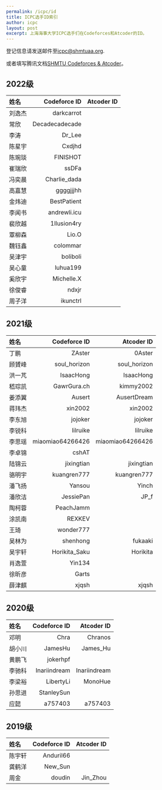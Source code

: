 ```yaml
---
permalink: /icpc/id
title: ICPC选手ID索引
author: icpc
layout: post
excerpt: 上海海事大学ICPC选手们在Codeforces和Atcoder的ID。
---
```


登记信息请发送邮件至[icpc@shmtuaa.org](mailto:icpc@shmtuaa.org).

或者填写腾讯文档[SHMTU Codeforces & Atcoder](https://docs.qq.com/sheet/DUlBLV295UHJ6Zkhq?tab=BB08J2)。

## 2022级

| 姓名  | Codeforce ID | Atcoder ID |
|:----|-------------:|-----------:|
| 刘逸杰 |   darkcarrot ||
|  常欣  |Decadecadecade||
|  李涛  |       Dr_Lee ||
| 陈星宇 |       Cxdjhd ||
| 陈琬琰 |     FINISHOT ||
| 崔瑞欣 |        ssDFa ||
| 冯奕晨 | Charlie_dada ||
| 高嘉慧 |    ggggjjjhh ||
| 金炜迪 |  BestPatient ||
| 李闻书 | andrewli.icu ||
| 裴欣越 |  1llusion4ry ||
| 覃柳森 |        Lio.O ||
| 魏钰鑫 |     colommar ||
| 吴津宇 |     boliboli ||
| 吴心童 |     luhua199 ||
| 奚欣宇 |   Michelle.X ||
| 徐俊睿 |        ndxjr ||
| 周子洋 |     ikunctrl ||

## 2021级

| 姓名  |     Codeforce ID |       Atcoder ID |
|:----|-----------------:|-----------------:|
| 丁鹏	 |           ZAster |           0Aster |
| 顾贇峰 |     soul_horizon |     soul_horizon |
| 洪一芃 |       	IsaacHong |        IsaacHong |
| 嵇琮凯 |      GawrGura.ch |        kimmy2002 |
| 姜添翼 |           Ausert |      AusertDream |
| 蒋玮杰 |          xin2002 |          xin2002 |
| 李东旭 |          jojoker |          jojoker |
| 李锐科 |         lilruike |         lilruike |
| 李思瑶 | miaomiao64266426 | miaomiao64266426 |
| 李卓锦 |            cshAT ||
| 陆锦云 |       jixingtian |       jixingtian |
| 骆明宇 |      kuangren777 |      kuangren777 |
| 潘飞扬 |           Yansou |            Yinch |
| 潘欣洁 |        JessiePan |            	JP_f |
| 陶柯蓉 |        PeachJamm ||
| 涂凯南 |           REXKEV ||
| 王琦	 |        wonder777 ||
| 吴林为 |         shenhong |          fukaaki |
| 吴宇轩 |    Horikita_Saku |         Horikita |
| 肖逸萱 |           Yin134 ||
| 徐昕彦 |            Garts ||
| 薛津麒 |            xjqsh |            xjqsh |

## 2020级

| 姓名  | Codeforce ID |   Atcoder ID |
|:----|-------------:|-------------:|
| 邓明	 |         Chra |      Chranos |
| 胡小川 |      JamesHu |     James_Hu |
| 黄鹏飞 |     jokerhpf ||
| 李驰科 | Inariindream | Inariindream |
| 李梁裕 |    LibertyLi |      MonoHue |
| 孙思进 |   StanleySun ||
| 应懿	 |      a757403 |      a757403 |

## 2019级

| 姓名  | Codeforce ID | Atcoder ID |
|:----|-------------:|-----------:|
| 陈宇轩 |    Anduril66 ||
| 龚鹤洋 |      New_Sun ||
| 周金	 |       doudin |   Jin_Zhou |
